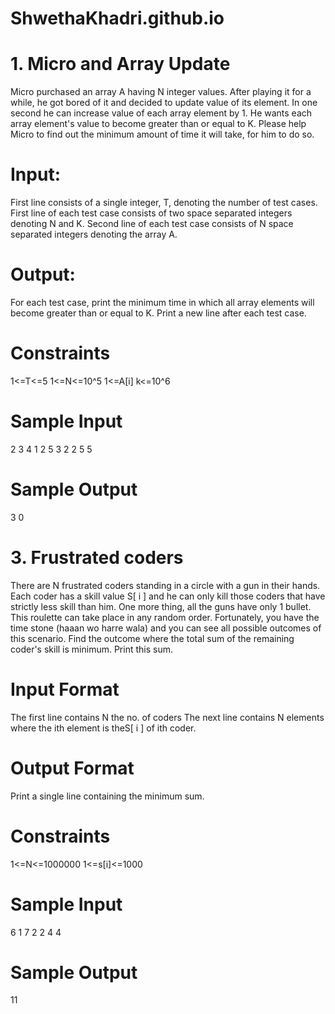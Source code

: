 # ShwethaKhadri.github.io
# 1. Micro and Array Update
Micro purchased an array A having N integer values. After playing it for a while, he got
bored of it and decided to update value of its element. In one second he can increase
value of each array element by 1. He wants each array element's value to become greater
than or equal to K. Please help Micro to find out the minimum amount of time it will take,
for him to do so.

# Input:
First line consists of a single integer, T, denoting the number of test cases.
First line of each test case consists of two space separated integers denoting N and K.
Second line of each test case consists of N space separated integers denoting the array
A.

# Output:
For each test case, print the minimum time in which all array elements will become
greater than or equal to K. Print a new line after each test case.

# Constraints
1<=T<=5
1<=N<=10^5
1<=A[i]
k<=10^6

# Sample Input
2
3 4
1 2 5
3 2
2 5 5

# Sample Output
3
0

# 3. Frustrated coders
There are N frustrated coders standing in a circle with a gun in their hands. Each coder
has a skill value S[ i ] and he can only kill those coders that have strictly less skill than
him. One more thing, all the guns have only 1 bullet. This roulette can take place in
any random order. Fortunately, you have the time stone (haaan wo harre wala) and
you can see all possible outcomes of this scenario. Find the outcome where the total
sum of the remaining coder's skill is minimum. Print this sum.

# Input Format
The first line contains N the no. of coders
The next line contains N elements where the ith element is theS[ i ] of ith coder.

# Output Format
Print a single line containing the minimum sum.

# Constraints
1<=N<=1000000
1<=s[i]<=1000

# Sample Input
6
1 7 2 2 4 4

# Sample Output
11



 
